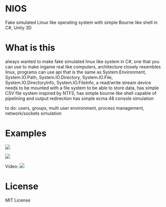 # NIOS
Fake simulated Linux like operating system with simple Bourne like shell in C#, Unity 3D

# What is this
always wanted to make fake simulated linux like system in C#,
one that you can use to make ingame real like computers,
architecture closely resembles linux,
programs can use api that is the same as System.Environment, System.IO.Path, System.IO.Directory, System.IO.File, System.IO.DirectoryInfo, System.IO.FileInfo,
a read/write stream device needs to be mounted with a file system to be able to store data, 
has simple CSV file system inspired by NTFS,
has simple bourne like shell capable of pipelining and output redirection
has simple ecma 48 console simulation

to do: users, groups, multi user environment, process management, network/sockets simulation

# Examples


[![](http://image.prntscr.com/image/df4619937a6f4999bb6ea95796778755.png)](http://image.prntscr.com/image/df4619937a6f4999bb6ea95796778755.png)

[![](http://image.prntscr.com/image/9858f3d9ca0e4ba58089617893e6882e.png)](http://image.prntscr.com/image/9858f3d9ca0e4ba58089617893e6882e.png)

Video:
[![](https://img.youtube.com/vi/j3kOllcE9yM/0.jpg)](https://www.youtube.com/watch?v=j3kOllcE9yM)

# License
MIT License
